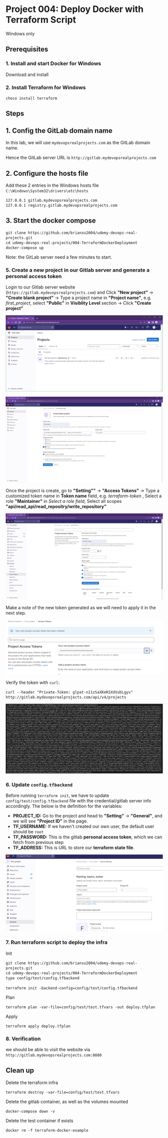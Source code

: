 # Project 004: Deploy Docker with Terraform Script

Windows only

<!--
(No issues to install Terraform in Ubuntu.)

Issues:

terraform init -backend-config=config/test/config.tfbackend has issues.

```dos
C:\devbox\udemy-devops-real-projects\004-TerraformDockerDeployment>terraform init -backend-config=config/test/config.tfbackend

Initializing the backend...
2023/03/25 17:33:48 [DEBUG] GET https://gitlab.mydevopsrealprojects.com/api/v4/projects/2/terraform/state/old-state-name
2023/03/25 17:33:49 [ERR] GET https://gitlab.mydevopsrealprojects.com/api/v4/projects/2/terraform/state/old-state-name request failed: Get "https://gitlab.mydevopsrealprojects.com/api/v4/projects/2/terraform/state/old-state-name": EOF
2023/03/25 17:33:49 [DEBUG] GET https://gitlab.mydevopsrealprojects.com/api/v4/projects/2/terraform/state/old-state-name: retrying in 5s (2 left)
2023/03/25 17:33:54 [ERR] GET https://gitlab.mydevopsrealprojects.com/api/v4/projects/2/terraform/state/old-state-name request failed: Get "https://gitlab.mydevopsrealprojects.com/api/v4/projects/2/terraform/state/old-state-name": EOF
2023/03/25 17:33:54 [DEBUG] GET https://gitlab.mydevopsrealprojects.com/api/v4/projects/2/terraform/state/old-state-name: retrying in 10s (1 left)
2023/03/25 17:34:04 [ERR] GET https://gitlab.mydevopsrealprojects.com/api/v4/projects/2/terraform/state/old-state-name request failed: Get "https://gitlab.mydevopsrealprojects.com/api/v4/projects/2/terraform/state/old-state-name": EOF
Error refreshing state: Failed to get state: GET https://gitlab.mydevopsrealprojects.com/api/v4/projects/2/terraform/state/old-state-name giving up after 3 attempts
```

Root cause:

Need to configure the certificate.

And can't do the same steps for Windows.
-->

## Prerequisites

### 1. Install and start Docker for Windows

Download and install

### 2. Install Terraform for Windows

```dos
choco install terraform
```

## Steps

## 1. Config the GitLab domain name

In this lab, we will use `mydevopsrealprojects.com` as the GitLab domain name.

Hence the GitLab server URL is `http://gitlab.mydevopsrealprojects.com`

## 2. Configure the **hosts** file

Add these 2 entries in the Windows hosts file `C:\Windows\System32\drivers\etc\hosts`

```dos
127.0.0.1 gitlab.mydevopsrealprojects.com
127.0.0.1 registry.gitlab.mydevopsrealprojects.com
```

## 3. Start the docker compose

```dos
git clone https://github.com/briansu2004/udemy-devops-real-projects.git
cd udemy-devops-real-projects/004-TerraformDockerDeployment
docker-compose up
```

Note: the GitLab server need a few minutes to start.

<!--
### 4. Update the Gitlab original Certificate

Since the initial Gitlab server **certificate** is missing some info, we may have to **regenerate** a new one and **reconfigure** in the gitlab server. Run below commands:

```dos
docker exec -it gitlab bash
mkdir /etc/gitlab/ssl_backup
mv /etc/gitlab/ssl/* /etc/gitlab/ssl_backup
cd /etc/gitlab/ssl
openssl genrsa -out ca.key 2048
openssl req -new -x509 -days 365 -key ca.key -subj "/C=CN/ST=GD/L=SZ/O=Acme, Inc./CN=Acme Root CA" -out ca.crt

# Note: Make sure to replace below `YOUR_GITLAB_DOMAIN` with our own domain name. For example, mydevopsrealprojects.com.
# Certificate for gitlab server
export YOUR_GITLAB_DOMAIN=mydevopsrealprojects.com
openssl req -newkey rsa:2048 -nodes -keyout gitlab.$YOUR_GITLAB_DOMAIN.key -subj "/C=CN/ST=GD/L=SZ/O=Acme, Inc./CN=*.$YOUR_GITLAB_DOMAIN" -out gitlab.$YOUR_GITLAB_DOMAIN.csr
openssl x509 -req -extfile <(printf "subjectAltName=DNS:$YOUR_GITLAB_DOMAIN,DNS:gitlab.$YOUR_GITLAB_DOMAIN") -days 365 -in gitlab.$YOUR_GITLAB_DOMAIN.csr -CA ca.crt -CAkey ca.key -CAcreateserial -out gitlab.$YOUR_GITLAB_DOMAIN.crt

# Certificate for container registry
openssl req -newkey rsa:2048 -nodes -keyout registry.gitlab.$YOUR_GITLAB_DOMAIN.key -subj "/C=CN/ST=GD/L=SZ/O=Acme, Inc./CN=*.$YOUR_GITLAB_DOMAIN" -out registry.gitlab.$YOUR_GITLAB_DOMAIN.csr
openssl x509 -req -extfile <(printf "subjectAltName=DNS:$YOUR_GITLAB_DOMAIN,DNS:gitlab.$YOUR_GITLAB_DOMAIN,DNS:registry.gitlab.$YOUR_GITLAB_DOMAIN") -days 365 -in registry.gitlab.$YOUR_GITLAB_DOMAIN.csr -CA ca.crt -CAkey ca.key -CAcreateserial -out registry.gitlab.$YOUR_GITLAB_DOMAIN.crt
gitlab-ctl reconfigure
gitlab-ctl restart
exit
```

### 4. Import the gitlab new certificate in our local host CA chains

In order to make our local host be able to talk to the gitlab server via TLS, we have to import the new gitlab certificate, which is generated previous step, into our local host CA store chains. Login to our local host and run below command:

```dos
export YOUR_GITLAB_DOMAIN=mydevopsrealprojects.com
sudo docker cp gitlab:/etc/gitlab/ssl/gitlab.$YOUR_GITLAB_DOMAIN.crt /usr/local/share/ca-certificates/
sudo update-ca-certificates
```

> Note: If we are using CentOS, we may need to include "-addext basicConfstraints=critical,CA:TRUE" in the ca.crt file and use `update-ca-trust` command instead.

```dos
# For CentOS
openssl req -new -x509 -days 365 -key ca.key -addext basicConstraints=critical,CA:TRUE -subj "/C=CN/ST=GD/L=SZ/0=Acme, Inc./CN=Acme Root CA"  -out ca.crt
```
-->

### 5. Create a new project in our Gitlab server and generate a personal access token

Login to our Gitlab server website (`https://gitlab.mydevopsrealprojects.com`) and Click **"New project"** -> **"Create blank project"** -> Type a project name in **"Project name"**, e.g. *first_project*, select **"Public"** in **Visiblity Level** section -> Click **"Create project"**

![1679779492105](image/01_Y_WindowsOnly/1679779492105.png)

![1679779521707](image/01_Y_WindowsOnly/1679779521707.png)

Once the project is create, go to **"Setting""** -> **"Access Tokens"** -> Type a customized token name in **Token name** field, e.g. *terraform-token* , Select a role **"Maintainer"** in *Select a role field*, Select all scopes **"api/read_api/read_repositry/write_repository"**

![1679779621958](image/01_Y_WindowsOnly/1679779621958.png)

Make a note of the new token generated as we will need to apply it in the next step.

![1679779704707](image/01_Y_WindowsOnly/1679779704707.png)

<!-- glpat-n11zSaXKeKSXdVubLgyv -->

Verify the token with `curl`:

```dos
curl --header "Private-Token: glpat-n11zSaXKeKSXdVubLgyv" http://gitlab.mydevopsrealprojects.com/api/v4/projects
```

![1679866717682](image/01_Y_WindowsOnly/1679866717682.png)

<!--
```dos

C:\devbox>curl --header "Private-Token: glpat-n11zSaXKeKSXdVubLgyv" http://gitlab.mydevopsrealprojects.com/api/v4/projects
[{"id":2,"description":null,"name":"first_project","name_with_namespace":"GitLab Instance / first_project","path":"first_project","path_with_namespace":"gitlab-instance-c345c4f2/first_project","created_at":"2023-03-26T21:33:20.376Z","default_branch":"main","tag_list":[],"topics":[],"ssh_url_to_repo":"git@gitlab.mydevopsrealprojects.com:gitlab-instance-c345c4f2/first_project.git","http_url_to_repo":"http://gitlab.mydevopsrealprojects.com/gitlab-instance-c345c4f2/first_project.git","web_url":"http://gitlab.mydevopsrealprojects.com/gitlab-instance-c345c4f2/first_project","readme_url":"http://gitlab.mydevopsrealprojects.com/gitlab-instance-c345c4f2/first_project/-/blob/main/README.md","avatar_url":null,"forks_count":0,"star_count":0,"last_activity_at":"2023-03-26T21:33:20.376Z","namespace":{"id":2,"name":"GitLab Instance","path":"gitlab-instance-c345c4f2","kind":"group","full_path":"gitlab-instance-c345c4f2","parent_id":null,"avatar_url":null,"web_url":"http://gitlab.mydevopsrealprojects.com/groups/gitlab-instance-c345c4f2"},"_links":{"self":"http://gitlab.mydevopsrealprojects.com/api/v4/projects/2","issues":"http://gitlab.mydevopsrealprojects.com/api/v4/projects/2/issues","merge_requests":"http://gitlab.mydevopsrealprojects.com/api/v4/projects/2/merge_requests","repo_branches":"http://gitlab.mydevopsrealprojects.com/api/v4/projects/2/repository/branches","labels":"http://gitlab.mydevopsrealprojects.com/api/v4/projects/2/labels","events":"http://gitlab.mydevopsrealprojects.com/api/v4/projects/2/events","members":"http://gitlab.mydevopsrealprojects.com/api/v4/projects/2/members","cluster_agents":"http://gitlab.mydevopsrealprojects.com/api/v4/projects/2/cluster_agents"},"packages_enabled":true,"empty_repo":false,"archived":false,"visibility":"internal","resolve_outdated_diff_discussions":false,"container_expiration_policy":{"cadence":"1d","enabled":false,"keep_n":10,"older_than":"90d","name_regex":".*","name_regex_keep":null,"next_run_at":"2023-03-27T21:33:20.434Z"},"issues_enabled":true,"merge_requests_enabled":true,"wiki_enabled":true,"jobs_enabled":true,"snippets_enabled":true,"container_registry_enabled":true,"service_desk_enabled":false,"service_desk_address":null,"can_create_merge_request_in":true,"issues_access_level":"enabled","repository_access_level":"enabled","merge_requests_access_level":"enabled","forking_access_level":"enabled","wiki_access_level":"enabled","builds_access_level":"enabled","snippets_access_level":"enabled","pages_access_level":"enabled","operations_access_level":"enabled","analytics_access_level":"enabled","container_registry_access_level":"enabled","security_and_compliance_access_level":"private","emails_disabled":null,"shared_runners_enabled":true,"lfs_enabled":true,"creator_id":1,"import_url":null,"import_type":null,"import_status":"none","open_issues_count":0,"ci_default_git_depth":20,"ci_forward_deployment_enabled":true,"ci_job_token_scope_enabled":false,"ci_separated_caches":true,"ci_opt_in_jwt":false,"ci_allow_fork_pipelines_to_run_in_parent_project":true,"public_jobs":true,"build_timeout":3600,"auto_cancel_pending_pipelines":"enabled","ci_config_path":null,"shared_with_groups":[],"only_allow_merge_if_pipeline_succeeds":false,"allow_merge_on_skipped_pipeline":null,"restrict_user_defined_variables":false,"request_access_enabled":true,"only_allow_merge_if_all_discussions_are_resolved":false,"remove_source_branch_after_merge":true,"printing_merge_request_link_enabled":true,"merge_method":"merge","squash_option":"default_off","enforce_auth_checks_on_uploads":true,"suggestion_commit_message":null,"merge_commit_template":null,"squash_commit_template":null,"auto_devops_enabled":true,"auto_devops_deploy_strategy":"continuous","autoclose_referenced_issues":true,"keep_latest_artifact":true,"runner_token_expiration_interval":null,"permissions":{"project_access":{"access_level":40,"notification_level":3},"group_access":null}},{"id":1,"description":"This project is automatically generated and helps monitor this GitLab instance. [Learn more](/help/administration/monitoring/gitlab_self_monitoring_project/index).","name":"Monitoring","name_with_namespace":"GitLab Instance / Monitoring","path":"Monitoring","path_with_namespace":"gitlab-instance-c345c4f2/Monitoring","created_at":"2023-03-26T21:30:35.415Z","default_branch":"main","tag_list":[],"topics":[],"ssh_url_to_repo":"git@gitlab.mydevopsrealprojects.com:gitlab-instance-c345c4f2/Monitoring.git","http_url_to_repo":"http://gitlab.mydevopsrealprojects.com/gitlab-instance-c345c4f2/Monitoring.git","web_url":"http://gitlab.mydevopsrealprojects.com/gitlab-instance-c345c4f2/Monitoring","readme_url":null,"avatar_url":null,"forks_count":0,"star_count":0,"last_activity_at":"2023-03-26T21:30:35.415Z","namespace":{"id":2,"name":"GitLab Instance","path":"gitlab-instance-c345c4f2","kind":"group","full_path":"gitlab-instance-c345c4f2","parent_id":null,"avatar_url":null,"web_url":"http://gitlab.mydevopsrealprojects.com/groups/gitlab-instance-c345c4f2"},"_links":{"self":"http://gitlab.mydevopsrealprojects.com/api/v4/projects/1","issues":"http://gitlab.mydevopsrealprojects.com/api/v4/projects/1/issues","merge_requests":"http://gitlab.mydevopsrealprojects.com/api/v4/projects/1/merge_requests","repo_branches":"http://gitlab.mydevopsrealprojects.com/api/v4/projects/1/repository/branches","labels":"http://gitlab.mydevopsrealprojects.com/api/v4/projects/1/labels","events":"http://gitlab.mydevopsrealprojects.com/api/v4/projects/1/events","members":"http://gitlab.mydevopsrealprojects.com/api/v4/projects/1/members","cluster_agents":"http://gitlab.mydevopsrealprojects.com/api/v4/projects/1/cluster_agents"},"packages_enabled":true,"empty_repo":true,"archived":false,"visibility":"internal","resolve_outdated_diff_discussions":false,"container_expiration_policy":{"cadence":"1d","enabled":false,"keep_n":10,"older_than":"90d","name_regex":".*","name_regex_keep":null,"next_run_at":"2023-03-27T21:30:35.596Z"},"issues_enabled":true,"merge_requests_enabled":true,"wiki_enabled":true,"jobs_enabled":true,"snippets_enabled":true,"container_registry_enabled":true,"service_desk_enabled":false,"can_create_merge_request_in":true,"issues_access_level":"enabled","repository_access_level":"enabled","merge_requests_access_level":"enabled","forking_access_level":"enabled","wiki_access_level":"enabled","builds_access_level":"enabled","snippets_access_level":"enabled","pages_access_level":"private","operations_access_level":"enabled","analytics_access_level":"enabled","container_registry_access_level":"enabled","security_and_compliance_access_level":"private","emails_disabled":null,"shared_runners_enabled":true,"lfs_enabled":true,"creator_id":1,"import_status":"none","open_issues_count":0,"ci_default_git_depth":20,"ci_forward_deployment_enabled":true,"ci_job_token_scope_enabled":false,"ci_separated_caches":true,"ci_opt_in_jwt":false,"ci_allow_fork_pipelines_to_run_in_parent_project":true,"public_jobs":true,"build_timeout":3600,"auto_cancel_pending_pipelines":"enabled","ci_config_path":null,"shared_with_groups":[],"only_allow_merge_if_pipeline_succeeds":false,"allow_merge_on_skipped_pipeline":null,"restrict_user_defined_variables":false,"request_access_enabled":true,"only_allow_merge_if_all_discussions_are_resolved":false,"remove_source_branch_after_merge":true,"printing_merge_request_link_enabled":true,"merge_method":"merge","squash_option":"default_off","enforce_auth_checks_on_uploads":true,"suggestion_commit_message":null,"merge_commit_template":null,"squash_commit_template":null,"auto_devops_enabled":true,"auto_devops_deploy_strategy":"continuous","autoclose_referenced_issues":true,"keep_latest_artifact":true,"runner_token_expiration_interval":null,"permissions":{"project_access":null,"group_access":null}}]
C:\devbox>
```
-->

### 6. Update `config.tfbackend`

Before running `terraform init`, we have to update `config/test/config.tfbackend` file with the credential/gitlab server info accordingly. The below is the definition for the variables:</br>

- **PROJECT_ID:** Go to the project and head to **"Setting"** -> **"General"**, and we will see **"Project ID"** in the page.
- **TF_USERNAME:** If we haven't created our own user, the default user should be `root`
- **TF_PASSWORD:** This is the gitlab **personal access token**, which we can fetch from previous step
- **TF_ADDRESS:** This is URL to store our **terraform state file**.

![1679779555678](image/01_Y_WindowsOnly/1679779555678.png)

### 7. Run terraform script to deploy the infra

Init

```dos
git clone https://github.com/briansu2004/udemy-devops-real-projects.git
cd udemy-devops-real-projects/004-TerraformDockerDeployment
type config/test/config.tfbackend

terraform init -backend-config=config/test/config.tfbackend
```

Plan

```dos
terraform plan -var-file=config/test/test.tfvars -out deploy.tfplan
```

Apply

```dos
terraform apply deploy.tfplan
```

### 8. Verification

we should be able to visit the website via `http://gitlab.mydevopsrealprojects.com:8080`

## Clean up

Delete the terraform infra

```dos
terraform destroy -var-file=config/test/test.tfvars 
```

Delete the gitlab container, as well as the volumes mounted

```dos
docker-compose down -v
```

Delete the test container if exists

```dos
docker rm -f terraform-docker-example
```
